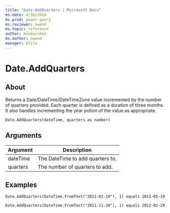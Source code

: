 ```yaml
---
title: "Date.AddQuarters | Microsoft Docs"
ms.date: 4/16/2018
ms.prod: power-query
ms.reviewer: owend
ms.topic: reference
author: minewiskan
ms.author: owend
manager: kfile
---
```

# Date.AddQuarters

  
## About  
Returns a Date/DateTime/DateTimeZone value incremented by the number of quarters provided. Each quarter is defined as a duration of three months. It also handles incrementing the year potion of the value as appropriate.  
  
```  
Date.AddQuarters(dateTime, quarters as number)  
```  
  
## Arguments  
  
|Argument|Description|  
|------------|---------------|  
|dateTime|The DateTime to add quarters to.|  
|quarters|The number of quarters to add.|  
  
## Examples  
  
```  
Date.AddQuarters(DateTime.FromText("2011-02-19"), 1) equals 2011-05-19  
```  
  
```  
Date.AddQuarters(DateTime.FromText("2011-11-30"), 1) equals 2012-02-29  
```  
